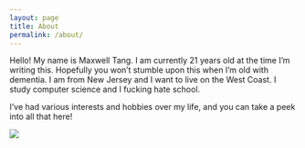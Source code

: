 ```yaml
---
layout: page
title: About
permalink: /about/
---
```


Hello! My name is Maxwell Tang. I am currently 21 years old at the time I’m writing this. Hopefully you won’t stumble upon this when I’m old with dementia. I am from New Jersey and I want to live on the West Coast. I study computer science and I fucking hate school.

I’ve had various interests and hobbies over my life, and you can take a peek into all that here!

![](https://cdn.discordapp.com/attachments/897486164527829103/1039101476749979648/IMG_1944.jpg)